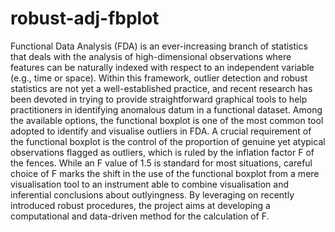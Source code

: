 # robust-adj-fbplot

Functional Data Analysis (FDA) is an ever-increasing branch of statistics that deals with the analysis of high-dimensional observations where features can be naturally indexed with respect to an independent variable (e.g., time or space). Within this framework, outlier detection and robust statistics are not yet a well-established practice, and recent research has been devoted in trying to provide straightforward graphical tools to help practitioners in identifying anomalous datum in a functional dataset. Among the available options, the functional boxplot is one of the most common tool adopted to identify and visualise outliers in FDA. A crucial requirement of the functional boxplot is the control of the proportion of genuine yet atypical observations flagged as outliers, which is ruled by the inflation factor F of the fences. While an F value of 1.5 is standard for most situations, careful choice of F marks the shift in the use of the functional boxplot from a mere visualisation tool to an instrument able to combine visualisation and inferential conclusions about outlyingness. By leveraging on recently introduced robust procedures, the project aims at developing a computational and data-driven method for the calculation of F.
